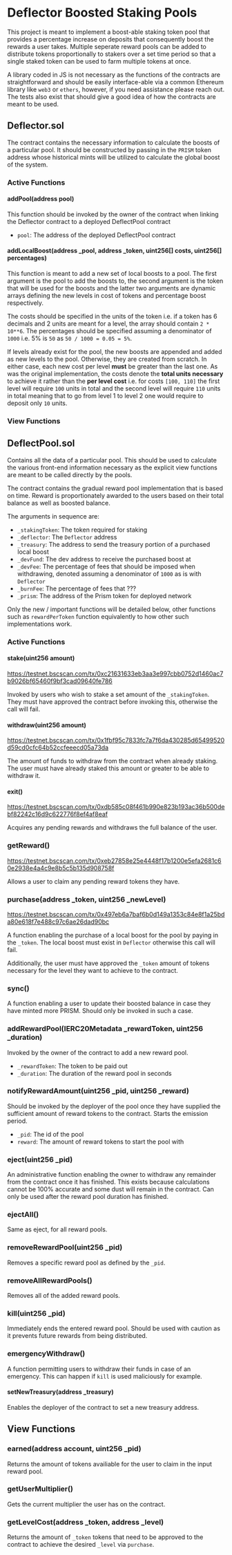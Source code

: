 # Deflector Boosted Staking Pools

This project is meant to implement a boost-able staking token pool that provides a percentage increase on deposits that consequently boost the rewards a user takes. Multiple seperate reward pools can be added to distribute tokens proportionally to stakers over a set time period so that a single staked token can be used to farm multiple tokens at once.

A library coded in JS is not necessary as the functions of the contracts are straightforward and should be easily interface-able via a common Ethereum library like `web3` or `ethers`, however, if you need assistance please reach out. The tests also exist that should give a good idea of how the contracts are meant to be used.

## Deflector.sol

The contract contains the necessary information to calculate the boosts of a particular pool. It should be constructed by passing in the `PRISM` token address whose historical mints will be utilized to calculate the global boost of the system.

### Active Functions

#### addPool(address pool)

This function should be invoked by the owner of the contract when linking the Deflector contract to a deployed DeflectPool contract

- `pool`: The address of the deployed DeflectPool contract

#### addLocalBoost(address \_pool, address \_token, uint256[] costs, uint256[] percentages)

This function is meant to add a new set of local boosts to a pool. The first argument is the pool to add the boosts to, the second argument is the token that will be used for the boosts and the latter two arguments are dynamic arrays defining the new levels in cost of tokens and percentage boost respectively.

The costs should be specified in the units of the token i.e. if a token has 6 decimals and 2 units are meant for a level, the array should contain `2 * 10**6`. The percentages should be specified assuming a denominator of `1000` i.e. 5% is `50` as `50 / 1000 = 0.05 = 5%`.

If levels already exist for the pool, the new boosts are appended and added as new levels to the pool. Otherwise, they are created from scratch. In either case, each new cost per level **must** be greater than the last one. As was the original implementation, the costs denote the **total units necessary** to achieve it rather than the **per level cost** i.e. for costs `[100, 110]` the first level will require `100` units in total and the second level will require `110` units in total meaning that to go from level 1 to level 2 one would require to deposit only `10` units.

### View Functions

## DeflectPool.sol

Contains all the data of a particular pool. This should be used to calculate the various front-end information necessary as the explicit view functions are meant to be called directly by the pools.

The contract contains the gradual reward pool implementation that is based on time. Reward is proportionately awarded to the users based on their total balance as well as boosted balance.

The arguments in sequence are:

- `_stakingToken`: The token required for staking
- `_deflector`: The `Deflector` address
- `_treasury`: The address to send the treasury portion of a purchased local boost
- `_devFund`: The dev address to receive the purchased boost at
- `_devFee`: The percentage of fees that should be imposed when withdrawing, denoted assuming a denominator of `1000` as is with `Deflector`
- `_burnFee`: The percentage of fees that ???
- `_prism`: The address of the Prism token for deployed network

Only the new / important functions will be detailed below, other functions such as `rewardPerToken` function equivalently to how other such implementations work.

### Active Functions

#### stake(uint256 amount)
https://testnet.bscscan.com/tx/0xc21631633eb3aa3e997cbb0752d1460ac7b9026bf65460f9bf3cad09640fe786

Invoked by users who wish to stake a set amount of the `_stakingToken`. They must have approved the contract before invoking this, otherwise the call will fail.

#### withdraw(uint256 amount)
https://testnet.bscscan.com/tx/0x1fbf95c7833fc7a7f6da430285d65499520d59cd0cfc64b52ccfeeecd05a73da

The amount of funds to withdraw from the contract when already staking. The user must have already staked this amount or greater to be able to withdraw it.

#### exit()
https://testnet.bscscan.com/tx/0xdb585c08f461b990e823b193ac36b500debf82242c16d9c622776f8ef4af8eaf

Acquires any pending rewards and withdraws the full balance of the user.

### getReward()
https://testnet.bscscan.com/tx/0xeb27858e25e4448f17b1200e5efa2681c60e2938e4a4c9e8b5c5b135d908758f 

Allows a user to claim any pending reward tokens they have.

### purchase(address _token, uint256 _newLevel)
https://testnet.bscscan.com/tx/0x497eb6a7baf6b0d149a1353c84e8f1a25bda80e618f7e488c97c6ae26dad90bc 

A function enabling the purchase of a local boost for the pool by paying in the `_token`. The local boost must exist in `Deflector` otherwise this call will fail.

Additionally, the user must have approved the `_token` amount of tokens necessary for the level they want to achieve to the contract.

### sync()

A function enabling a user to update their boosted balance in case they have minted more PRISM. Should only be invoked in such a case.

### addRewardPool(IERC20Metadata _rewardToken, uint256 _duration)

Invoked by the owner of the contract to add a new reward pool.

- `_rewardToken`: The token to be paid out
- `_duration`: The duration of the reward pool in seconds

### notifyRewardAmount(uint256 _pid, uint256 _reward)

Should be invoked by the deployer of the pool once they have supplied the sufficient amount of reward tokens to the contract. Starts the emission period.

- `_pid`: The id of the pool
- `reward`: The amount of reward tokens to start the pool with

### eject(uint256 _pid)

An administrative function enabling the owner to withdraw any remainder from the contract once it has finished. This exists because calculations cannot be 100% accurate and some dust will remain in the contract. Can only be used after the reward pool duration has finished.

### ejectAll()

Same as eject, for all reward pools.

### removeRewardPool(uint256 _pid)

Removes a specific reward pool as defined by the `_pid`.

### removeAllRewardPools()

Removes all of the added reward pools.

### kill(uint256 _pid)

Immediately ends the entered reward pool. Should be used with caution as it prevents future rewards from being distributed.

### emergencyWithdraw()

A function permitting users to withdraw their funds in case of an emergency. This can happen if `kill` is used maliciously for example.

#### setNewTreasury(address _treasury)

Enables the deployer of the contract to set a new treasury address.

## View Functions

### earned(address account, uint256 _pid)

Returns the amount of tokens availiable for the user to claim in the input reward pool.

### getUserMultiplier()

Gets the current multiplier the user has on the contract.

### getLevelCost(address _token, address _level)

Returns the amount of `_token` tokens that need to be approved to the contract to achieve the desired `_level` via `purchase`.
